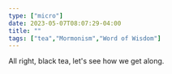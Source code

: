 ```yaml
---
type: ["micro"]
date: 2023-05-07T08:07:29-04:00
title: ""
tags: ["tea","Mormonism","Word of Wisdom"]
---
```

All right, black tea, let's see how we get along.
